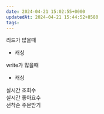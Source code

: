 ```yaml
---
date: 2024-04-21 15:02:55+0000
updatedAt: 2024-04-21 15:44:52+8580
tags: 
---
```

리드가 많을때

- 캐싱

write가 많을때

- 캐싱

실시간 조회수  
실시간 좋아요수  
선착순 주문받기
